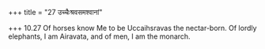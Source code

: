 +++
title = "27 उच्चैःश्रवसमश्वानां"

+++
10.27 Of horses know Me to be Uccaihsravas the nectar-born. Of lordly
elephants, I am Airavata, and of men, I am the monarch.
